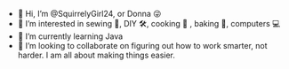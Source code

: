 - 👋 Hi, I’m @SquirrelyGirl24, or Donna 😜
- 👀 I’m interested in sewing 🧵, DIY 🛠, cooking 🥘 , baking 🧁, computers 💻
- 🌱 I’m currently learning Java
- 💞️ I’m looking to collaborate on figuring out how to work smarter, not harder. I am all about making things easier.

<!---
SquirrelyGirl24/SquirrelyGirl24 is a ✨ special ✨ repository because its `README.md` (this file) appears on your GitHub profile.
You can click the Preview link to take a look at your changes.
--->
